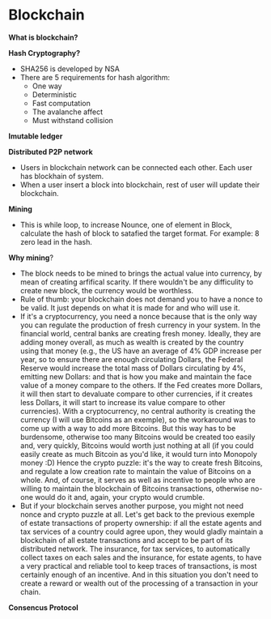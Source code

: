 # Blockchain

**What is blockchain?**

**Hash Cryptography?**
- SHA256 is developed by NSA
- There are 5 requirements for hash algorithm:
  - One way
  - Deterministic
  - Fast computation
  - The avalanche affect 
  - Must withstand collision 

**Imutable ledger**

**Distributed P2P network**
- Users in blockchain network can be connected each other. Each user has blockhain of system. 
- When a user insert a block into blockchain, rest of user will update their blockchain.

**Mining**
- This is while loop, to increase Nounce, one of element in Block, calculate the hash of block to satafied the target format. For example: 8 zero lead in the hash.

**Why mining**?
- The block needs to be mined to brings the actual value into currency, by mean of creating arfifical scarity. If there wouldn't be any difficulity to create new block, the currency would be worthless. 
- Rule of thumb: your blockchain does not demand you to have a nonce to be valid. It just depends on what it is made for and who will use it.
- If it's a cryptocurrency, you need a nonce because that is the only way you can regulate the production of fresh currency in your system. In the financial world, central banks are creating fresh money. Ideally, they are adding money overall, as much as wealth is created by the country using that money (e.g., the US have an average of 4% GDP increase per year, so to ensure there are enough circulating Dollars, the Federal Reserve would increase the total mass of Dollars circulating by 4%, emitting new Dollars: and that is how you make and maintain the face value of a money compare to the others. If the Fed creates more Dollars, it will then start to devaluate compare to other currencies, if it creates less Dollars, it will start to increase its value compare to other currencies). With a cryptocurrency, no central authority is creating the currency (I will use Bitcoins as an exemple), so the workaround was to come up with a way to add  more Bitcoins. But this way has to be burdensome, otherwise too many Bitcoins would be created too easily and, very quickly, Bitcoins would worth just nothing at all (if you could easily create as much Bitcoin as you'd like, it would turn into Monopoly money :D) Hence the crypto puzzle: it's the way to create fresh Bitcoins, and regulate a low creation rate to maintain the value of Bitcoins on a whole. And, of course, it serves as well as incentive to people who are willing to maintain the blockchain of Bitcoins transactions, otherwise no-one would do it and, again, your crypto would crumble.
- But if your blockchain serves another purpose, you might not need nonce and crypto puzzle at all. Let's get back to the previous exemple of estate transactions of property ownership: if all the estate agents and tax services of a country could agree upon, they would gladly maintain a blockchain of all estate transactions and accept to be part of its distributed network. The insurance, for tax services, to automatically collect taxes on each sales and the insurance, for estate agents, to have a very practical and reliable tool to keep traces of transactions, is most certainly enough of an incentive. And in this situation you don't need to create a reward or wealth out of the processing of a transaction in your chain.

**Consencus Protocol**



